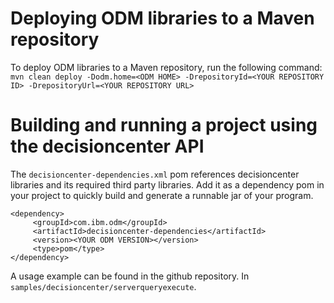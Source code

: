# Deploying ODM libraries to a Maven repository

To deploy ODM libraries to a Maven repository, run the following command: <br/>
`mvn clean deploy -Dodm.home=<ODM HOME> -DrepositoryId=<YOUR REPOSITORY ID> -DrepositoryUrl=<YOUR REPOSITORY URL>`

# Building and running a project using the decisioncenter API

The `decisioncenter-dependencies.xml` pom references decisioncenter libraries and its required third 
party libraries. Add it as a dependency pom in your project to quickly build and generate a runnable jar of your program. 
``` 
<dependency>
     <groupId>com.ibm.odm</groupId>
     <artifactId>decisioncenter-dependencies</artifactId>
     <version><YOUR ODM VERSION></version>
     <type>pom</type>
</dependency>
```

A usage example can be found in the github repository. In `samples/decisioncenter/serverqueryexecute`.
